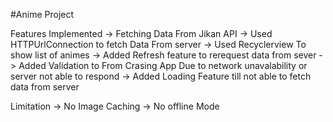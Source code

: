 #Anime Project

Features Implemented
-> Fetching Data From Jikan API
-> Used HTTPUrlConnection to fetch Data From server
-> Used Recyclerview To show list of animes 
-> Added Refresh feature to rerequest data from sever
-> Added Validation to From Crasing App Due to network unavalability or server not able to respond
-> Added Loading Feature till not able to fetch data from server

Limitation
-> No Image Caching
-> No offline Mode
